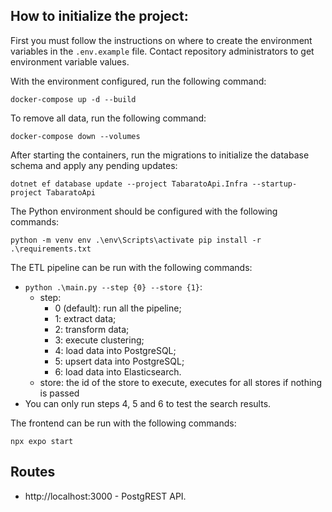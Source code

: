 ## How to initialize the project:

First you must follow the instructions on where to create the environment variables in the `.env.example` file.
Contact repository administrators to get environment variable values.

With the environment configured, run the following command:

```
docker-compose up -d --build
```

To remove all data, run the following command:

```
docker-compose down --volumes
```

After starting the containers, run the migrations to initialize the database schema and apply any pending updates:

```
dotnet ef database update --project TabaratoApi.Infra --startup-project TabaratoApi
```

The Python environment should be configured with the following commands:

`python -m venv env .\env\Scripts\activate pip install -r .\requirements.txt`

The ETL pipeline can be run with the following commands:

- `python .\main.py --step {0} --store {1}`:
  - step:
    - 0 (default): run all the pipeline;
    - 1: extract data;
    - 2: transform data;
    - 3: execute clustering;
    - 4: load data into PostgreSQL;
    - 5: upsert data into PostgreSQL;
    - 6: load data into Elasticsearch.
  - store: the id of the store to execute, executes for all stores if nothing is passed
- You can only run steps 4, 5 and 6 to test the search results.

The frontend can be run with the following commands:

`npx expo start`

## Routes

* http://localhost:3000 - PostgREST API.

<!-- AIRFLOW_UID="1000"
AIRFLOW_PROJ_DIR="./src/data"
AIRFLOW_OUTPUT_DIR="./data"
MONGODB_CONNECTION="mongodb://airflow:airflow@mongodb:27017/"
MONGODB_DATABASE="tabarato"
`docker-compose up airflow-init` -->
